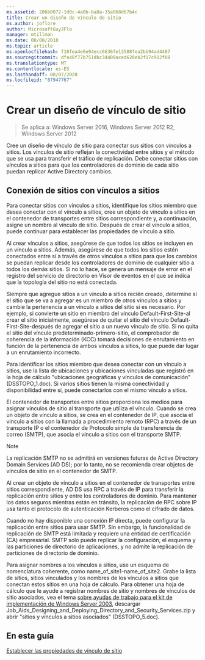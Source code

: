 ```yaml
---
ms.assetid: 206b8072-1d0c-4a0b-ba8a-35a868d67b4c
title: Crear un diseño de vínculo de sitio
ms.author: joflore
author: MicrosoftGuyJFlo
manager: mtillman
ms.date: 08/08/2018
ms.topic: article
ms.openlocfilehash: f10fea4e6e94ecc6636fe13588fea2bb94ad4407
ms.sourcegitcommit: dfa48f77b751dbc34409aced628eb2f17c912f08
ms.translationtype: MT
ms.contentlocale: es-ES
ms.lasthandoff: 08/07/2020
ms.locfileid: "87947767"
---
```

# <a name="creating-a-site-link-design"></a>Crear un diseño de vínculo de sitio

> Se aplica a: Windows Server 2016, Windows Server 2012 R2, Windows Server 2012

Cree un diseño de vínculo de sitio para conectar sus sitios con vínculos a sitios. Los vínculos de sitio reflejan la conectividad entre sitios y el método que se usa para transferir el tráfico de replicación. Debe conectar sitios con vínculos a sitios para que los controladores de dominio de cada sitio puedan replicar Active Directory cambios.

## <a name="connecting-sites-with-site-links"></a>Conexión de sitios con vínculos a sitios

Para conectar sitios con vínculos a sitios, identifique los sitios miembro que desea conectar con el vínculo a sitios, cree un objeto de vínculo a sitios en el contenedor de transportes entre sitios correspondiente y, a continuación, asigne un nombre al vínculo de sitio. Después de crear el vínculo a sitios, puede continuar para establecer las propiedades de vínculo a sitio.

Al crear vínculos a sitios, asegúrese de que todos los sitios se incluyen en un vínculo a sitios. Además, asegúrese de que todos los sitios estén conectados entre sí a través de otros vínculos a sitios para que los cambios se puedan replicar desde los controladores de dominio de cualquier sitio a todos los demás sitios. Si no lo hace, se genera un mensaje de error en el registro del servicio de directorio en Visor de eventos en el que se indica que la topología del sitio no está conectada.

Siempre que agregue sitios a un vínculo a sitios recién creado, determine si el sitio que se va a agregar es un miembro de otros vínculos a sitios y cambie la pertenencia a un vínculo a sitios del sitio si es necesario. Por ejemplo, si convierte un sitio en miembro del vínculo Default-First-Site-al crear el sitio inicialmente, asegúrese de quitar el sitio del vínculo Default-First-Site-después de agregar el sitio a un nuevo vínculo de sitio. Si no quita el sitio del vínculo predeterminado-primero-sitio, el comprobador de coherencia de la información (KCC) tomará decisiones de enrutamiento en función de la pertenencia de ambos vínculos a sitios, lo que puede dar lugar a un enrutamiento incorrecto.

Para identificar los sitios miembro que desea conectar con un vínculo a sitios, use la lista de ubicaciones y ubicaciones vinculadas que registró en la hoja de cálculo "ubicaciones geográficas y vínculos de comunicación" (DSSTOPO_1.doc). Si varios sitios tienen la misma conectividad y disponibilidad entre sí, puede conectarlos con el mismo vínculo a sitios.

El contenedor de transportes entre sitios proporciona los medios para asignar vínculos de sitio al transporte que utiliza el vínculo. Cuando se crea un objeto de vínculo a sitios, se crea en el contenedor de IP, que asocia el vínculo a sitios con la llamada a procedimiento remoto (RPC) a través de un transporte IP o el contenedor de Protocolo simple de transferencia de correo (SMTP), que asocia el vínculo a sitios con el transporte SMTP.

> [!NOTE]
> La replicación SMTP no se admitirá en versiones futuras de Active Directory Domain Services (AD DS); por lo tanto, no se recomienda crear objetos de vínculos de sitio en el contenedor de SMTP.

Al crear un objeto de vínculo a sitios en el contenedor de transportes entre sitios correspondiente, AD DS usa RPC a través de IP para transferir la replicación entre sitios y entre los controladores de dominio. Para mantener los datos seguros mientras están en tránsito, la replicación de RPC sobre IP usa tanto el protocolo de autenticación Kerberos como el cifrado de datos.

Cuando no hay disponible una conexión IP directa, puede configurar la replicación entre sitios para usar SMTP. Sin embargo, la funcionalidad de replicación de SMTP está limitada y requiere una entidad de certificación (CA) empresarial. SMTP solo puede replicar la configuración, el esquema y las particiones de directorio de aplicaciones, y no admite la replicación de particiones de directorio de dominio.

Para asignar nombres a los vínculos a sitios, use un esquema de nomenclatura coherente, como name_of_site1-name_of_site2. Grabe la lista de sitios, sitios vinculados y los nombres de los vínculos a sitios que conectan estos sitios en una hoja de cálculo. Para obtener una hoja de cálculo que le ayude a registrar nombres de sitio y nombres de vínculos de sitio asociados, vea el tema [sobre ayudas de trabajo para el kit de implementación de Windows Server 2003](https://microsoft.com/download/details.aspx?id=9608), descargar Job_Aids_Designing_and_Deploying_Directory_and_Security_Services.zip y abrir "sitios y vínculos a sitios asociados" (DSSTOPO_5.doc).

## <a name="in-this-guide"></a>En esta guía

[Establecer las propiedades de vínculo de sitio](Setting-Site-Link-Properties.md)
